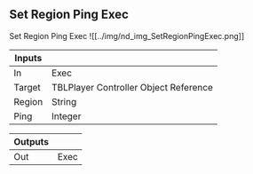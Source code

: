 ## Set Region Ping Exec
Set Region Ping Exec
![[../img/nd_img_SetRegionPingExec.png]]

|Inputs||
|--|--|
| In | Exec |
| Target | TBLPlayer Controller Object Reference |
| Region | String |
| Ping | Integer |

|Outputs||
|--|--|
| Out | Exec |
